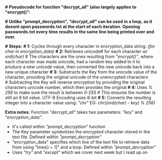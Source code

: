 **# Pseudocode for function "decrypt_all" (also largely applies to "encrypt()":**

**# Unlike "prompt_decryption", _"decrypt_all"_ can be used in a loop, as it doesnt open passwords.txt at the start of each iteration. Opening passwords.txt every time results in the same line being printed over and over.**

**# Steps:**
**# 1:** Cycles through every character in encryption_data string. _(for char in encryption_data)_
**# 2:** Retrieves unicode# for each character w/ _ord(char)_
         # The characters are the ones resulting from _"encrypt()"_, where each character was made unicode, had a random key added to it to produce a new unicode value, then converted the new unicode back into a new unique character
**# 3:** Substracts the Key from the unicode value of the character, providing the original unicode of the unencrypted characters                                                                                           
         # Subtracting the Key will reverse encryption by providing the original characters unicode number, which then provides the original
**# 4:** Uses _% 256_ to make sure the result is between 0-255
     # This ensures the number is still an 8 bit value. UTF-8 Encoding uses 8-bit
**# 5:** Converts the resulting integer into a character value using: _"chr"_ EG: _chr((ord(char) - key) % 256)_

**Extra notes:**
Function _"decrypt_all"_ takes two parameters: _"key"_ and _"encryption_data"_.
- It's called within _"prompt_decryption"_ function
- The Key parameter symbolizes the *encrypted* character stored in the text file. Defined within _"prompt_decryption"_
- "encryption_data" specifies which line of the text file to retrieve data from using "lines[i + 1]" and a loop. Defined within _"prompt_decryption"_
- Uses _"try"_ and _"except"_ which we cover next week but I read up on

